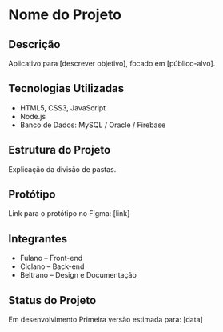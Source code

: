 # Nome do Projeto
## Descrição
Aplicativo para [descrever objetivo], focado em [público-alvo].
## Tecnologias Utilizadas
- HTML5, CSS3, JavaScript
- Node.js
- Banco de Dados: MySQL / Oracle / Firebase
## Estrutura do Projeto
Explicação da divisão de pastas.
## Protótipo
Link para o protótipo no Figma: [link]
## Integrantes
- Fulano – Front-end
- Ciclano – Back-end
- Beltrano – Design e Documentação
## Status do Projeto
Em desenvolvimento
Primeira versão estimada para: [data]
